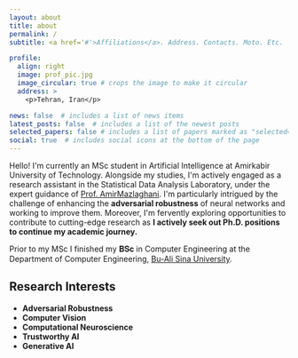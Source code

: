 ```yaml
---
layout: about
title: about
permalink: /
subtitle: <a href='#'>Affiliations</a>. Address. Contacts. Moto. Etc.

profile:
  align: right
  image: prof_pic.jpg
  image_circular: true # crops the image to make it circular
  address: >
    <p>Tehran, Iran</p>

news: false  # includes a list of news items
latest_posts: false  # includes a list of the newest posts
selected_papers: false # includes a list of papers marked as "selected={true}"
social: true  # includes social icons at the bottom of the page
---
```



Hello! I'm currently an MSc student in Artificial Intelligence at Amirkabir University of Technology. Alongside my studies, I'm actively engaged as a research assistant in the Statistical Data Analysis Laboratory, under the expert guidance of [Prof. AmirMazlaghani](https://scholar.google.com/citations?user=gxbTUfEAAAAJ&hl=en&oi=ao). I'm particularly intrigued by the challenge of enhancing the **adversarial robustness** of neural networks and working to improve them. Moreover, I'm fervently exploring opportunities to contribute to cutting-edge research as **I actively seek out Ph.D. positions to continue my academic journey.**

Prior to my MSc I finished my 𝐁𝐒𝐜 in Computer Engineering at the Department of Computer Engineering, [Bu-Ali Sina University](http://basu.ac.ir/en/home).



## Research Interests
- **Adversarial Robustness**
- **Computer Vision**
- **Computational Neuroscience**
- **Trustworthy AI**
- **Generative AI**
  



